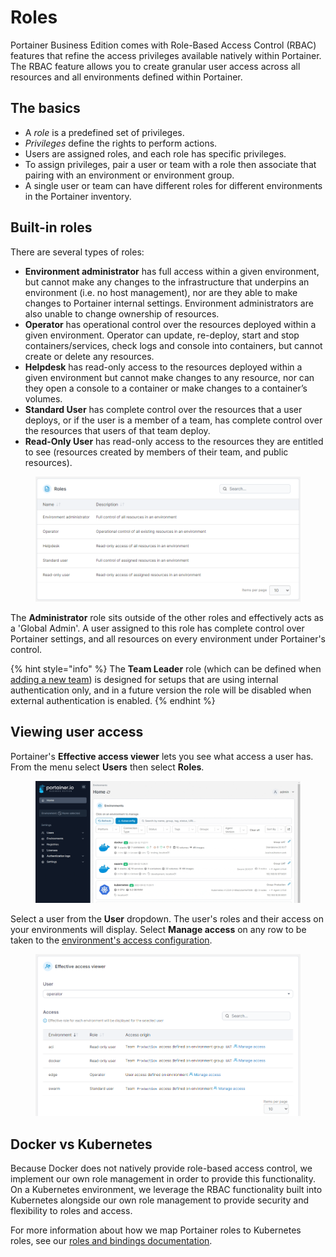 # Roles

Portainer Business Edition comes with Role-Based Access Control (RBAC) features that refine the access privileges available natively within Portainer. The RBAC feature allows you to create granular user access across all resources and all environments defined within Portainer.

## The basics

* A _role_ is a predefined set of privileges.
* _Privileges_ define the rights to perform actions.
* Users are assigned roles, and each role has specific privileges.
* To assign privileges, pair a user or team with a role then associate that pairing with an environment or environment group.
* A single user or team can have different roles for different environments in the Portainer inventory.

## Built-in roles

There are several types of roles:

* **Environment administrator** has full access within a given environment, but cannot make any changes to the infrastructure that underpins an environment (i.e. no host management), nor are they able to make changes to Portainer internal settings. Environment administrators are also unable to change ownership of resources.
* **Operator** has operational control over the resources deployed within a given environment. Operator can update, re-deploy, start and stop containers/services, check logs and console into containers, but cannot create or delete any resources.
* **Helpdesk** has read-only access to the resources deployed within a given environment but cannot make changes to any resource, nor can they open a console to a container or make changes to a container’s volumes.
* **Standard User** has complete control over the resources that a user deploys, or if the user is a member of a team, has complete control over the resources that users of that team deploy.
* **Read-Only User** has read-only access to the resources they are entitled to see (resources created by members of their team, and public resources).

<figure><img src="../../.gitbook/assets/2.15-settings-users-roles.png" alt=""><figcaption></figcaption></figure>

The **Administrator** role sits outside of the other roles and effectively acts as a 'Global Admin'. A user assigned to this role has complete control over Portainer settings, and all resources on every environment under Portainer's control.

{% hint style="info" %}
The **Team Leader** role (which can be defined when [adding a new team](teams/add.md)) is designed for setups that are using internal authentication only, and in a future version the role will be disabled when external authentication is enabled.
{% endhint %}

## Viewing user access

Portainer's **Effective access viewer** lets you see what access a user has. From the menu select **Users** then select **Roles**.

<figure><img src="../../.gitbook/assets/2.15-settings-users-roles.gif" alt=""><figcaption></figcaption></figure>

Select a user from the **User** dropdown. The user's roles and their access on your environments will display. Select **Manage access** on any row to be taken to the [environment's access configuration](../environments/access.md).

<figure><img src="../../.gitbook/assets/2.15-settings-users-roles-access.png" alt=""><figcaption></figcaption></figure>

## Docker vs Kubernetes

Because Docker does not natively provide role-based access control, we implement our own role management in order to provide this functionality. On a Kubernetes environment, we leverage the RBAC functionality built into Kubernetes alongside our own role management to provide security and flexibility to roles and access.

For more information about how we map Portainer roles to Kubernetes roles, see our [roles and bindings documentation](../../advanced/kubernetes-roles-and-bindings.md).
